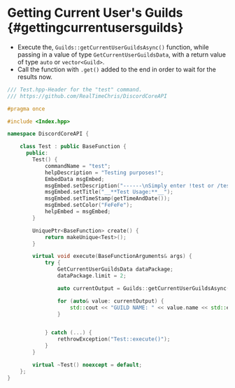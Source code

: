 Getting Current User's Guilds {#gettingcurrentusersguilds}
============
- Execute the, `Guilds::getCurrentUserGuildsAsync()` function, while passing in a value of type `GetCurrentUserGuildsData`, with a return value of type `auto` or `vector<Guild>`.
- Call the function with `.get()` added to the end in order to wait for the results now.

```cpp
/// Test.hpp-Header for the "test" command.
/// https://github.com/RealTimeChris/DiscordCoreAPI

#pragma once

#include <Index.hpp>

namespace DiscordCoreAPI {

	class Test : public BaseFunction {
	  public:
		Test() {
			commandName = "test";
			helpDescription = "Testing purposes!";
			EmbedData msgEmbed;
			msgEmbed.setDescription("------\nSimply enter !test or /test!\n------");
			msgEmbed.setTitle("__**Test Usage:**__");
			msgEmbed.setTimeStamp(getTimeAndDate());
			msgEmbed.setColor("FeFeFe");
			helpEmbed = msgEmbed;
		}

		UniquePtr<BaseFunction> create() {
			return makeUnique<Test>();
		}

		virtual void execute(BaseFunctionArguments& args) {
			try {
				GetCurrentUserGuildsData dataPackage;
				dataPackage.limit = 2;

				auto currentOutput = Guilds::getCurrentUserGuildsAsync(dataPackage).get();

				for (auto& value: currentOutput) {
					std::cout << "GUILD NAME: " << value.name << std::endl;
				}


			} catch (...) {
				rethrowException("Test::execute()");
			}
		}

		virtual ~Test() noexcept = default;
	};
}


```
